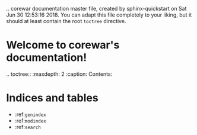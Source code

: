 .. corewar documentation master file, created by
   sphinx-quickstart on Sat Jun 30 12:53:16 2018.
   You can adapt this file completely to your liking, but it should at least
   contain the root `toctree` directive.

Welcome to corewar's documentation!
===================================

.. toctree::
   :maxdepth: 2
   :caption: Contents:



Indices and tables
==================

* :ref:`genindex`
* :ref:`modindex`
* :ref:`search`
